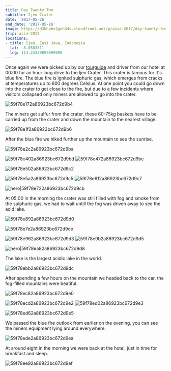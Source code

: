 ```yaml
---
title: Day Twenty Two
subtitle: Ijen Crater
date: '2017-05-26'
end_date: '2017-05-26'
image: https://d3khpbv2gxh34v.cloudfront.net/p/asia-2017/day-twenty-two/59f78e012a86923bc672d9b0.jpg
trip: asia-2017
locations:
- title: Ijen, East Java, Indonesia
  lat: -8.0583811
  lng: 114.24329899999998
---
```


Once again we were picked up by our [tourguide](https://www.viator.com/tours/East-Java/Ijen-Blue-Fire-Tours/d24869-27057P1) and driver from our hotel at 00:00 for an hour long drive to the Ijen Crater. This crater is famous for it's blue fire. The blue fire is ignited sulphuric gas, which emerges from cracks at temperatures up to 600 degrees Celsius. At one point you could go down into the crater to get close to the fire, but due to a few incidents where visitors collapsed only miners are allowed to go into the crater.

![59f78e172a86923bc672d9b4](https://d3khpbv2gxh34v.cloudfront.net/p/asia-2017/day-twenty-two/59f78e1b2a86923bc672d9b5.jpg "1.5")

The miners get sulfur from the crater, these 60-75kg baskets have to be carried up from the crater and down the mountain to the nearest village.

![59f78e1f2a86923bc672d9b6](https://d3khpbv2gxh34v.cloudfront.net/p/asia-2017/day-twenty-two/59f78e232a86923bc672d9b8.jpg "1.5")

After the blue fire we hiked further up the mountain to see the sunrise.

![59f78e2c2a86923bc672d9ba](https://d3khpbv2gxh34v.cloudfront.net/p/asia-2017/day-twenty-two/59f78e312a86923bc672d9bc.jpg "1.506")

![59f78e402a86923bc672d9bd](https://d3khpbv2gxh34v.cloudfront.net/p/asia-2017/day-twenty-two/59f78e492a86923bc672d9bf.jpg "1.5")
![59f78e472a86923bc672d9be](https://d3khpbv2gxh34v.cloudfront.net/p/asia-2017/day-twenty-two/59f78e4f2a86923bc672d9c1.jpg "1.5")

![59f78e502a86923bc672d9c2](https://d3khpbv2gxh34v.cloudfront.net/p/asia-2017/day-twenty-two/59f78e542a86923bc672d9c4.jpg "1.506")

![59f78e5a2a86923bc672d9c5](https://d3khpbv2gxh34v.cloudfront.net/p/asia-2017/day-twenty-two/59f78e602a86923bc672d9c6.jpg "1.506")
![59f78e612a86923bc672d9c7](https://d3khpbv2gxh34v.cloudfront.net/p/asia-2017/day-twenty-two/59f78e662a86923bc672d9c9.jpg "1.506")

![hero|59f78e722a86923bc672d9cb](https://d3khpbv2gxh34v.cloudfront.net/p/asia-2017/day-twenty-two/59f78e722a86923bc672d9cb.jpg "1.506")

At 05:00 in the morning the crater was still filled with fog and smoke from the sulphuric gas, we had to wait untill the fog was driven away to see the acid lake.

![59f78e892a86923bc672d9d0](https://d3khpbv2gxh34v.cloudfront.net/p/asia-2017/day-twenty-two/59f78e8d2a86923bc672d9d2.jpg "1.556")

![59f78e7e2a86923bc672d9ce](https://d3khpbv2gxh34v.cloudfront.net/p/asia-2017/day-twenty-two/59f78e822a86923bc672d9cf.jpg "1.506")

![59f78e962a86923bc672d9d3](https://d3khpbv2gxh34v.cloudfront.net/p/asia-2017/day-twenty-two/59f78e9b2a86923bc672d9d4.jpg "1.506")
![59f78e9b2a86923bc672d9d5](https://d3khpbv2gxh34v.cloudfront.net/p/asia-2017/day-twenty-two/59f78ea12a86923bc672d9d7.jpg "1.506")

![hero|59f78ea82a86923bc672d9d8](https://d3khpbv2gxh34v.cloudfront.net/p/asia-2017/day-twenty-two/59f78ea82a86923bc672d9d8.jpg "1.506")

The lake is the largest acidic lake in the world.

![59f78ebb2a86923bc672d9dc](https://d3khpbv2gxh34v.cloudfront.net/p/asia-2017/day-twenty-two/59f78ebf2a86923bc672d9dd.jpg "1.506")

After spending a few hours on the mountain we headed back to the car, the fog-filled mountains were beatiful.

![59f78ec82a86923bc672d9e0](https://d3khpbv2gxh34v.cloudfront.net/p/asia-2017/day-twenty-two/59f78ed82a86923bc672d9e6.jpg "1.506")

![59f78ecd2a86923bc672d9e2](https://d3khpbv2gxh34v.cloudfront.net/p/asia-2017/day-twenty-two/59f78ed92a86923bc672d9e7.jpg "1.506")
![59f78ed02a86923bc672d9e3](https://d3khpbv2gxh34v.cloudfront.net/p/asia-2017/day-twenty-two/59f78eea2a86923bc672d9f0.jpg "1.506")

![59f78ed62a86923bc672d9e5](https://d3khpbv2gxh34v.cloudfront.net/p/asia-2017/day-twenty-two/59f78ee22a86923bc672d9eb.jpg "1.506")

We passed the blue fire outlook from earlier on the evening, you can see the miners equipment lying around everywhere.

![59f78ede2a86923bc672d9ea](https://d3khpbv2gxh34v.cloudfront.net/p/asia-2017/day-twenty-two/59f78ee82a86923bc672d9ee.jpg "1.506")

At around eight in the morning we were back at the hotel, just in time for breakfast and sleep.

![59f78ee92a86923bc672d9ef](https://d3khpbv2gxh34v.cloudfront.net/p/asia-2017/day-twenty-two/59f78eef2a86923bc672d9f1.jpg "1.506")

